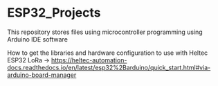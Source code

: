 # ESP32_Projects
This repository stores files using microcontroller programming using Arduino IDE software

How to get the libraries and hardware configuration to use with Heltec ESP32 LoRa -> https://heltec-automation-docs.readthedocs.io/en/latest/esp32%2Barduino/quick_start.html#via-arduino-board-manager

